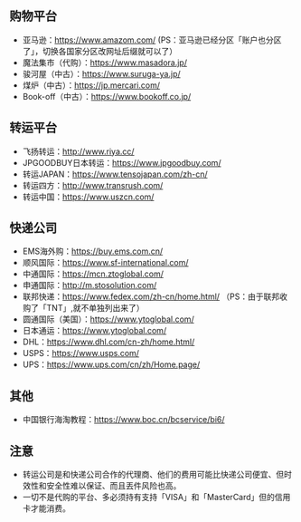 ## 购物平台
+ 亚马逊：https://www.amazom.com/
(PS：亚马逊已经分区「账户也分区了」，切换各国家分区改网址后缀就可以了）
+ 魔法集市（代购）：https://www.masadora.jp/
+ 骏河屋（中古）：https://www.suruga-ya.jp/
+ 煤炉（中古）：https://jp.mercari.com/
+ Book-off（中古）：https://www.bookoff.co.jp/
## 转运平台
+ 飞扬转运：http://www.riya.cc/
+ JPGOODBUY日本转运：https://www.jpgoodbuy.com/
+ 转运JAPAN：https://www.tensojapan.com/zh-cn/
+ 转运四方：http://www.transrush.com/
+ 转运中国：https://www.uszcn.com/
## 快递公司
+ EMS海外购：https://buy.ems.com.cn/
+ 顺风国际：https://www.sf-international.com/
+ 中通国际：https://mcn.ztoglobal.com/
+ 申通国际：http://m.stosolution.com/
+ 联邦快递：https://www.fedex.com/zh-cn/home.html/
（PS：由于联邦收购了「TNT」,就不单独列出来了）
+ 圆通国际（美国）：https://www.ytoglobal.com/
+ 日本通运：https://www.ytoglobal.com/
+ DHL：https://www.dhl.com/cn-zh/home.html/
+ USPS：https://www.usps.com/
+ UPS：https://www.ups.com/cn/zh/Home.page/
## 其他
+ 中国银行海淘教程：https://www.boc.cn/bcservice/bi6/
## 注意
+ 转运公司是和快递公司合作的代理商、他们的费用可能比快递公司便宜、但时效性和安全性难以保证、而且丟件风险也高。
+ 一切不是代购的平台、多必须持有支持「VISA」和「MasterCard」但的信用卡才能消费。
